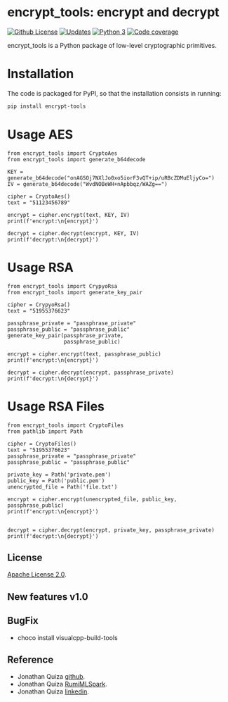 # encrypt_tools: encrypt and decrypt


[![Github License](https://img.shields.io/badge/License-Apache%202.0-blue.svg)](https://opensource.org/licenses/Apache-2.0)
[![Updates](https://pyup.io/repos/github/woctezuma/google-colab-transfer/shield.svg)](pyup)
[![Python 3](https://pyup.io/repos/github/woctezuma/google-colab-transfer/python-3-shield.svg)](pyup)
[![Code coverage](https://codecov.io/gh/woctezuma/google-colab-transfer/branch/master/graph/badge.svg)](codecov)




encrypt_tools is a Python package of low-level cryptographic primitives.

Installation
============
The code is packaged for PyPI, so that the installation consists in running:
```sh
pip install encrypt-tools
```


Usage AES
=====
    from encrypt_tools import CryptoAes
    from encrypt_tools import generate_b64decode
    
    KEY = generate_b64decode("onAGSOj7NXlJo0xo5iorF3vQT+ip/uRBcZDMuEljyCo=")
    IV = generate_b64decode("WvdNOBeWH+nApbbqz/WAZg==")
    
    cipher = CryptoAes()
    text = "51123456789"
    
    encrypt = cipher.encrypt(text, KEY, IV)
    print(f'encrypt:\n{encrypt}')
    
    decrypt = cipher.decrypt(encrypt, KEY, IV)
    print(f'decrypt:\n{decrypt}')


Usage RSA
=====
    from encrypt_tools import CrypyoRsa
    from encrypt_tools import generate_key_pair

    cipher = CrypyoRsa()
    text = "51955376623"
    
    passphrase_private = "passphrase_private"
    passphrase_public = "passphrase_public"
    generate_key_pair(passphrase_private,
                      passphrase_public)
    
    encrypt = cipher.encrypt(text, passphrase_public)
    print(f'encrypt:\n{encrypt}')
    
    decrypt = cipher.decrypt(encrypt, passphrase_private)
    print(f'decrypt:\n{decrypt}')


Usage RSA Files
==============
    from encrypt_tools import CryptoFiles
    from pathlib import Path

    cipher = CryptoFiles()
    text = "51955376623"
    passphrase_private = "passphrase_private"
    passphrase_public = "passphrase_public"
    
    private_key = Path('private.pem')
    public_key = Path('public.pem')
    unencrypted_file = Path('file.txt')
    
    encrypt = cipher.encrypt(unencrypted_file, public_key, passphrase_public)
    print(f'encrypt:\n{encrypt}')
    
    
    decrypt = cipher.decrypt(encrypt, private_key, passphrase_private)
    print(f'decrypt:\n{decrypt}')

## License

[Apache License 2.0](https://www.dropbox.com/s/8t6xtgk06o3ij61/LICENSE?dl=0).


## New features v1.0

 
## BugFix
- choco install visualcpp-build-tools



## Reference

 - Jonathan Quiza [github](https://github.com/jonaqp).
 - Jonathan Quiza [RumiMLSpark](http://rumi-ml.herokuapp.com/).
 - Jonathan Quiza [linkedin](https://www.linkedin.com/in/jonaqp/).

